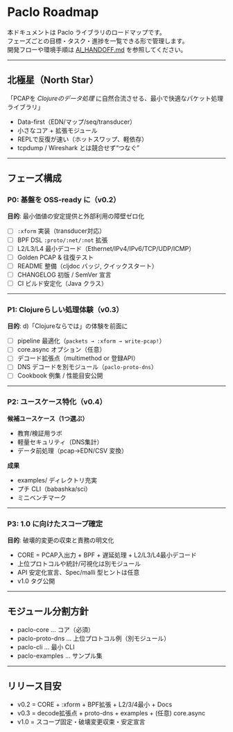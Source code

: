 # Paclo Roadmap

本ドキュメントは Paclo ライブラリのロードマップです。  
フェーズごとの目標・タスク・進捗を一覧できる形で管理します。  
開発フローや環境手順は [AI_HANDOFF.md](../AI_HANDOFF.md) を参照してください。

---

## 北極星（North Star）
「PCAPを *Clojureのデータ処理* に自然合流させる、最小で快適なパケット処理ライブラリ」

- Data-first（EDN/マップ/seq/transducer）
- 小さなコア + 拡張モジュール
- REPLで反復が速い（ホットスワップ、軽依存）
- tcpdump / Wireshark とは競合せず“つなぐ”

---

## フェーズ構成

### P0: 基盤を OSS-ready に（v0.2）
**目的**: 最小価値の安定提供と外部利用の障壁ゼロ化  
- [ ] `:xform` 実装（transducer対応）
- [ ] BPF DSL `:proto/:net/:not` 拡張
- [ ] L2/L3/L4 最小デコード（Ethernet/IPv4/IPv6/TCP/UDP/ICMP）
- [ ] Golden PCAP & 往復テスト
- [ ] README 整備（cljdoc バッジ, クイックスタート）
- [ ] CHANGELOG 初版 / SemVer 宣言
- [ ] CI ビルド安定化（Java クラス）

---

### P1: Clojureらしい処理体験（v0.3）
**目的**: d)「Clojureならでは」の体験を前面に  
- [ ] pipeline 最適化（`packets → :xform → write-pcap!`）
- [ ] core.async オプション（任意）
- [ ] デコード拡張点（multimethod or 登録API）
- [ ] DNS デコードを別モジュール（`paclo-proto-dns`）
- [ ] Cookbook 例集 / 性能目安公開

---

### P2: ユースケース特化（v0.4）
**候補ユースケース（1つ選ぶ）**
- 教育/検証用ラボ
- 軽量セキュリティ（DNS集計）
- データ前処理（pcap→EDN/CSV 変換）

**成果**  
- examples/ ディレクトリ充実
- プチ CLI（babashka/sci）
- ミニベンチマーク

---

### P3: 1.0 に向けたスコープ確定
**目的**: 破壊的変更の収束と責務の明文化  
- CORE = PCAP入出力 + BPF + 遅延処理 + L2/L3/L4最小デコード  
- 上位プロトコルや統計/可視化は別モジュール  
- API 安定化宣言、Spec/malli 型ヒントは任意  
- v1.0 タグ公開

---

## モジュール分割方針
- paclo-core … コア（必須）
- paclo-proto-dns … 上位プロトコル例（別モジュール）
- paclo-cli … 最小 CLI
- paclo-examples … サンプル集

---

## リリース目安
- v0.2 = CORE + :xform + BPF拡張 + L2/3/4最小 + Docs  
- v0.3 = decode拡張点 + proto-dns + examples + (任意) core.async  
- v1.0 = スコープ固定・破壊変更収束・安定宣言
